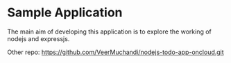 # Sample Application

The main aim of developing this application is to explore the working of nodejs and expressjs.

Other repo:
https://github.com/VeerMuchandi/nodejs-todo-app-oncloud.git
